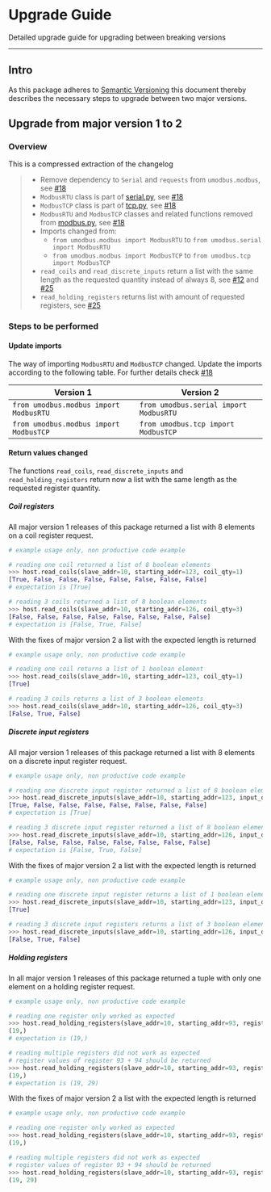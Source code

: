 # Upgrade Guide

Detailed upgrade guide for upgrading between breaking versions

---------------

## Intro

As this package adheres to [Semantic Versioning](https://semver.org/spec/v2.0.0.html)
this document thereby describes the necessary steps to upgrade between two
major versions.

## Upgrade from major version 1 to 2

### Overview

This is a compressed extraction of the changelog

> - Remove dependency to `Serial` and `requests` from `umodbus.modbus`, see [#18](https://github.com/brainelectronics/micropython-modbus/issues/18)
> - `ModbusRTU` class is part of [serial.py](umodbus/serial.py), see [#18](https://github.com/brainelectronics/micropython-modbus/issues/18)
> - `ModbusTCP` class is part of [tcp.py](umodbus/tcp.py), see [#18](https://github.com/brainelectronics/micropython-modbus/issues/18)
> - `ModbusRTU` and `ModbusTCP` classes and related functions removed from [modbus.py](umodbus/modbus.py), see [#18](https://github.com/brainelectronics/micropython-modbus/issues/18)
> - Imports changed from:
>     - `from umodbus.modbus import ModbusRTU` to `from umodbus.serial import ModbusRTU`
>     - `from umodbus.modbus import ModbusTCP` to `from umodbus.tcp import ModbusTCP`
>  - `read_coils` and `read_discrete_inputs` return a list with the same length as the requested quantity instead of always 8, see [#12](https://github.com/brainelectronics/micropython-modbus/issues/12) and [#25](https://github.com/brainelectronics/micropython-modbus/issues/25)
> - `read_holding_registers` returns list with amount of requested registers, see [#25](https://github.com/brainelectronics/micropython-modbus/issues/25)

### Steps to be performed

#### Update imports

The way of importing `ModbusRTU` and `ModbusTCP` changed. Update the imports
according to the following table. For further details check [#18](https://github.com/brainelectronics/micropython-modbus/issues/18)

| Version 1 | Version 2 |
| --------- | --------- |
| `from umodbus.modbus import ModbusRTU` | `from umodbus.serial import ModbusRTU` |
| `from umodbus.modbus import ModbusTCP` | `from umodbus.tcp import ModbusTCP` |

#### Return values changed

The functions `read_coils`, `read_discrete_inputs` and `read_holding_registers`
return now a list with the same length as the requested register quantity.

##### Coil registers

All major version 1 releases of this package returned a list with 8 elements
on a coil register request.

```python
# example usage only, non productive code example

# reading one coil returned a list of 8 boolean elements
>>> host.read_coils(slave_addr=10, starting_addr=123, coil_qty=1)
[True, False, False, False, False, False, False, False]
# expectation is [True]

# reading 3 coils returned a list of 8 boolean elements
>>> host.read_coils(slave_addr=10, starting_addr=126, coil_qty=3)
[False, False, False, False, False, False, False, False]
# expectation is [False, True, False]
```

With the fixes of major version 2 a list with the expected length is returned

```python
# example usage only, non productive code example

# reading one coil returns a list of 1 boolean element
>>> host.read_coils(slave_addr=10, starting_addr=123, coil_qty=1)
[True]

# reading 3 coils returns a list of 3 boolean elements
>>> host.read_coils(slave_addr=10, starting_addr=126, coil_qty=3)
[False, True, False]
```

##### Discrete input registers

All major version 1 releases of this package returned a list with 8 elements
on a discrete input register request.

```python
# example usage only, non productive code example

# reading one discrete input register returned a list of 8 boolean elements
>>> host.read_discrete_inputs(slave_addr=10, starting_addr=123, input_qty=1)
[True, False, False, False, False, False, False, False]
# expectation is [True]

# reading 3 discrete input register returned a list of 8 boolean elements
>>> host.read_discrete_inputs(slave_addr=10, starting_addr=126, input_qty=3)
[False, False, False, False, False, False, False, False]
# expectation is [False, True, False]
```

With the fixes of major version 2 a list with the expected length is returned

```python
# example usage only, non productive code example

# reading one discrete input register returns a list of 1 boolean element
>>> host.read_discrete_inputs(slave_addr=10, starting_addr=123, input_qty=1)
[True]

# reading 3 discrete input registers returns a list of 3 boolean elements
>>> host.read_discrete_inputs(slave_addr=10, starting_addr=126, input_qty=3)
[False, True, False]
```

##### Holding registers

In all major version 1 releases of this package returned a tuple with only one
element on a holding register request.

```python
# example usage only, non productive code example

# reading one register only worked as expected
>>> host.read_holding_registers(slave_addr=10, starting_addr=93, register_qty=1, signed=False)
(19,)
# expectation is (19,)

# reading multiple registers did not work as expected
# register values of register 93 + 94 should be returned
>>> host.read_holding_registers(slave_addr=10, starting_addr=93, register_qty=2, signed=False)
(19,)
# expectation is (19, 29)
```

With the fixes of major version 2 a list with the expected length is returned

```python
# example usage only, non productive code example

# reading one register only worked as expected
>>> host.read_holding_registers(slave_addr=10, starting_addr=93, register_qty=1, signed=False)
(19,)

# reading multiple registers did not work as expected
# register values of register 93 + 94 should be returned
>>> host.read_holding_registers(slave_addr=10, starting_addr=93, register_qty=2, signed=False)
(19, 29)
```
